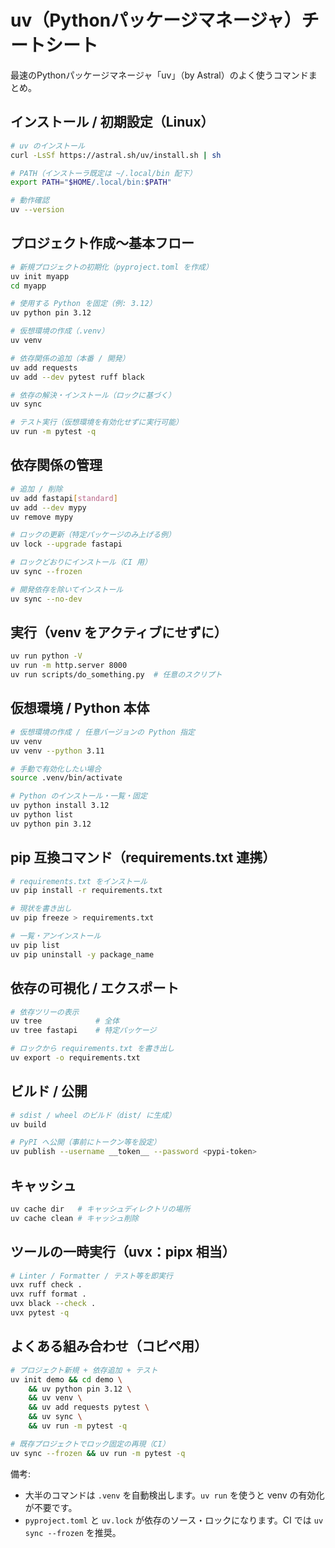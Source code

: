 # uv（Pythonパッケージマネージャ）チートシート

最速のPythonパッケージマネージャ「uv」（by Astral）のよく使うコマンドまとめ。

## インストール / 初期設定（Linux）

```bash
# uv のインストール
curl -LsSf https://astral.sh/uv/install.sh | sh

# PATH（インストーラ既定は ~/.local/bin 配下）
export PATH="$HOME/.local/bin:$PATH"

# 動作確認
uv --version
```

## プロジェクト作成～基本フロー

```bash
# 新規プロジェクトの初期化（pyproject.toml を作成）
uv init myapp
cd myapp

# 使用する Python を固定（例: 3.12）
uv python pin 3.12

# 仮想環境の作成（.venv）
uv venv

# 依存関係の追加（本番 / 開発）
uv add requests
uv add --dev pytest ruff black

# 依存の解決・インストール（ロックに基づく）
uv sync

# テスト実行（仮想環境を有効化せずに実行可能）
uv run -m pytest -q
```

## 依存関係の管理

```bash
# 追加 / 削除
uv add fastapi[standard]
uv add --dev mypy
uv remove mypy

# ロックの更新（特定パッケージのみ上げる例）
uv lock --upgrade fastapi

# ロックどおりにインストール（CI 用）
uv sync --frozen

# 開発依存を除いてインストール
uv sync --no-dev
```

## 実行（venv をアクティブにせずに）

```bash
uv run python -V
uv run -m http.server 8000
uv run scripts/do_something.py  # 任意のスクリプト
```

## 仮想環境 / Python 本体

```bash
# 仮想環境の作成 / 任意バージョンの Python 指定
uv venv
uv venv --python 3.11

# 手動で有効化したい場合
source .venv/bin/activate

# Python のインストール・一覧・固定
uv python install 3.12
uv python list
uv python pin 3.12
```

## pip 互換コマンド（requirements.txt 連携）

```bash
# requirements.txt をインストール
uv pip install -r requirements.txt

# 現状を書き出し
uv pip freeze > requirements.txt

# 一覧・アンインストール
uv pip list
uv pip uninstall -y package_name
```

## 依存の可視化 / エクスポート

```bash
# 依存ツリーの表示
uv tree            # 全体
uv tree fastapi    # 特定パッケージ

# ロックから requirements.txt を書き出し
uv export -o requirements.txt
```

## ビルド / 公開

```bash
# sdist / wheel のビルド（dist/ に生成）
uv build

# PyPI へ公開（事前にトークン等を設定）
uv publish --username __token__ --password <pypi-token>
```

## キャッシュ

```bash
uv cache dir   # キャッシュディレクトリの場所
uv cache clean # キャッシュ削除
```

## ツールの一時実行（uvx：pipx 相当）

```bash
# Linter / Formatter / テスト等を即実行
uvx ruff check .
uvx ruff format .
uvx black --check .
uvx pytest -q
```

## よくある組み合わせ（コピペ用）

```bash
# プロジェクト新規 + 依存追加 + テスト
uv init demo && cd demo \
	&& uv python pin 3.12 \
	&& uv venv \
	&& uv add requests pytest \
	&& uv sync \
	&& uv run -m pytest -q

# 既存プロジェクトでロック固定の再現（CI）
uv sync --frozen && uv run -m pytest -q
```

備考:
- 大半のコマンドは `.venv` を自動検出します。`uv run` を使うと venv の有効化が不要です。
- `pyproject.toml` と `uv.lock` が依存のソース・ロックになります。CI では `uv sync --frozen` を推奨。
